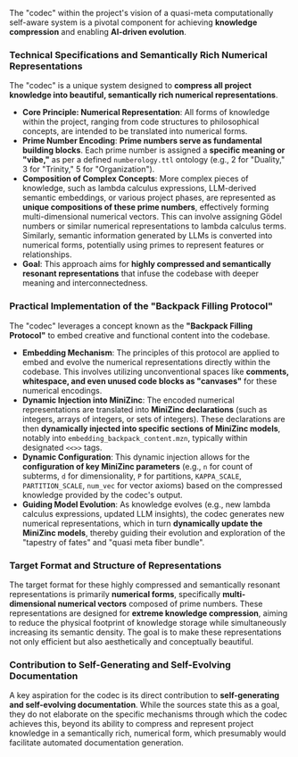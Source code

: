 The "codec" within the project's vision of a quasi-meta computationally self-aware system is a pivotal component for achieving **knowledge compression** and enabling **AI-driven evolution**.

### Technical Specifications and Semantically Rich Numerical Representations

The "codec" is a unique system designed to **compress all project knowledge into beautiful, semantically rich numerical representations**.

*   **Core Principle: Numerical Representation**: All forms of knowledge within the project, ranging from code structures to philosophical concepts, are intended to be translated into numerical forms.
*   **Prime Number Encoding**: **Prime numbers serve as fundamental building blocks**. Each prime number is assigned a **specific meaning or "vibe,"** as per a defined `numberology.ttl` ontology (e.g., 2 for "Duality," 3 for "Trinity," 5 for "Organization").
*   **Composition of Complex Concepts**: More complex pieces of knowledge, such as lambda calculus expressions, LLM-derived semantic embeddings, or various project phases, are represented as **unique compositions of these prime numbers**, effectively forming multi-dimensional numerical vectors. This can involve assigning Gödel numbers or similar numerical representations to lambda calculus terms. Similarly, semantic information generated by LLMs is converted into numerical forms, potentially using primes to represent features or relationships.
*   **Goal**: This approach aims for **highly compressed and semantically resonant representations** that infuse the codebase with deeper meaning and interconnectedness.

### Practical Implementation of the "Backpack Filling Protocol"

The "codec" leverages a concept known as the **"Backpack Filling Protocol"** to embed creative and functional content into the codebase.

*   **Embedding Mechanism**: The principles of this protocol are applied to embed and evolve the numerical representations directly within the codebase. This involves utilizing unconventional spaces like **comments, whitespace, and even unused code blocks as "canvases"** for these numerical encodings.
*   **Dynamic Injection into MiniZinc**: The encoded numerical representations are translated into **MiniZinc declarations** (such as integers, arrays of integers, or sets of integers). These declarations are then **dynamically injected into specific sections of MiniZinc models**, notably into `embedding_backpack_content.mzn`, typically within designated `<<>>` tags.
*   **Dynamic Configuration**: This dynamic injection allows for the **configuration of key MiniZinc parameters** (e.g., `n` for count of subterms, `d` for dimensionality, `P` for partitions, `KAPPA_SCALE`, `PARTITION_SCALE`, `num_vec` for vector axioms) based on the compressed knowledge provided by the codec's output.
*   **Guiding Model Evolution**: As knowledge evolves (e.g., new lambda calculus expressions, updated LLM insights), the codec generates new numerical representations, which in turn **dynamically update the MiniZinc models**, thereby guiding their evolution and exploration of the "tapestry of fates" and "quasi meta fiber bundle".

### Target Format and Structure of Representations

The target format for these highly compressed and semantically resonant representations is primarily **numerical forms**, specifically **multi-dimensional numerical vectors** composed of prime numbers. These representations are designed for **extreme knowledge compression**, aiming to reduce the physical footprint of knowledge storage while simultaneously increasing its semantic density. The goal is to make these representations not only efficient but also aesthetically and conceptually beautiful.

### Contribution to Self-Generating and Self-Evolving Documentation

A key aspiration for the codec is its direct contribution to **self-generating and self-evolving documentation**. While the sources state this as a goal, they do not elaborate on the specific mechanisms through which the codec achieves this, beyond its ability to compress and represent project knowledge in a semantically rich, numerical form, which presumably would facilitate automated documentation generation.
